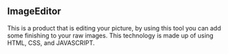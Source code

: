 ## ImageEditor
This is a product that is editing your picture, by using this tool you can add some finishing to your raw images. This technology is made up of using HTML, CSS, and JAVASCRIPT.
